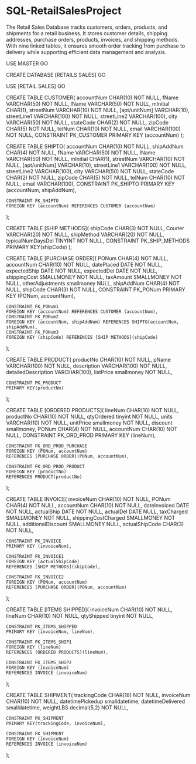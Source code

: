 # SQL-RetailSalesProject
The Retail Sales Database tracks customers, orders, products, and shipments for a retail business. It stores customer details, shipping addresses, purchase orders, products, invoices, and shipping methods. With nine linked tables, it ensures smooth order tracking from purchase to delivery while supporting efficient data management and analysis.

USE MASTER
GO

CREATE DATABASE [RETAILS SALES]
GO

USE [RETAIL SALES]
GO

CREATE TABLE CUSTOMER(
	accountNum CHAR(10) NOT NULL,
	fName VARCHAR(50) NOT NULL,
	lName VARCHAR(50) NOT NULL,
	mInitial CHAR(1),
	streetNum VARCHAR(10) NOT NULL,
	[apt/unitNum] VARCHAR(10),
	streetLine1 VARCHAR(100) NOT NULL,
	streetLine2 VARCHAR(100),
	city VARCHAR(50) NOT NULL,
	stateCode CHAR(2) NOT NULL,
	zipCode CHAR(5) NOT NULL,
	telNum CHAR(10) NOT NULL,
	email VARCHAR(100) NOT NULL,
	CONSTRAINT PK_CUSTOMER
	PRIMARY KEY (accountNum)
);



CREATE TABLE SHIPTO(
	accountNum CHAR(10) NOT NULL,
	shipAddNum CHAR(4) NOT NULL,
	fName VARCHAR(50) NOT NULL,
	lName VARCHAR(50) NOT NULL, 
	mInitial CHAR(1),
	streetNum VARCHAR(10) NOT NULL,
	[apt/unitNum] VARCHAR(10),
	streetLine1 VARCHAR(100) NOT NULL,
	streetLine2 VARCHAR(100),
	city VARCHAR(50) NOT NULL,
	stateCode CHAR(2) NOT NULL,
	zipCode CHAR(5) NOT NULL,
	telNum CHAR(10) NOT NULL,
	email VARCHAR(100),
	CONSTRAINT PK_SHIPTO
	PRIMARY KEY (accountNum, shipAddNum),

	CONSTRAINT FK_SHIPTO
	FOREIGN KEY (accountNum) REFERENCES CUSTOMER (accountNum)
);


CREATE TABLE [SHIP METHODS](
	shipCode CHAR(3) NOT NULL,
	Courier VARCHAR(20) NOT NULL,
	shipMethod VARCHAR(20) NOT NULL,
	typicalNumDaysDel TINYINT NOT NULL,
	CONSTRAINT PK_SHIP_METHODS
	PRIMARY KEY(shipCode)
);


CREATE TABLE [PURCHASE ORDER](
	PONum CHAR(4) NOT NULL,
	accountNum CHAR(10) NOT NULL,
	datePlaced DATE NOT NULL,
	expectedShip	DATE NOT NULL,
	expectedDel DATE NOT NULL,	
	shippingCost SMALLMONEY NOT NULL,
	taxAmount SMALLMONEY NOT NULL,
	otherAdjustments smallmoney NULL,
	shipAddNum CHAR(4) NOT NULL,
	shipCode CHAR(3) NOT NULL,
	CONSTRAINT PK_PONum 
	PRIMARY KEY (PONum, accountNum),

	CONSTRAINT FK_PONum1
	FOREIGN KEY (accountNum) REFERENCES CUSTOMER (accountNum),
	CONSTRAINT FK_PONum2
	FOREIGN KEY (accountNum, shipAddNum) REFERENCES SHIPTO(accountNum, shipAddNum),
	CONSTRAINT FK_PONum3
	FOREIGN KEY (shipCode) REFERENCES [SHIP METHODS](shipCode)
);



CREATE TABLE PRODUCT(
	productNo CHAR(10) NOT NULL,
	pName VARCHAR(100) NOT NULL,
	description VARCHAR(100) NOT NULL,
	detailedDescription VARCHAR(100),
	listPrice smallmoney NOT NULL,

	CONSTRAINT PK_PRODUCT
	PRIMARY KEY(productNo)
);

CREATE TABLE [ORDERED PRODUCTS](
	lineNum CHAR(10) NOT NULL,
	productNo CHAR(10) NOT NULL,
	qtyOrdered tinyint NOT NULL,
	units VARCHAR(10) NOT NULL,
	unitPrice smallmoney NOT NULL,
	discount smallmoney,
	PONum CHAR(4) NOT NULL,
	accountNum CHAR(10) NOT NULL,
	CONSTRAINT PK_ORD_PROD
	PRIMARY KEY (lineNum),

	CONSTRAINT FK_ORD_PROD_PURCHASE
	FOREIGN KEY (PONum, accountNum) 
	REFERENCES [PURCHASE ORDER](PONum, accountNum),

	CONSTRAINT FK_ORD_PROD_PRODUCT
	FOREIGN KEY (productNo)
	REFERENCES PRODUCT(productNo)
);




CREATE TABLE INVOICE(
	invoiceNum CHAR(10) NOT NULL,
	PONum CHAR(4) NOT NULL,
	accountNum CHAR(10) NOT NULL,
	dateInvoiced DATE NOT NULL,
	actualShip DATE NOT NULL,
	actualDel DATE NULL,
	taxCharged SMALLMONEY NOT NULL,
	shippingCostCharged SMALLMONEY NOT NULL,
	additionalDiscount SMALLMONEY NULL,
	actualShipCode CHAR(3) NOT NULL,
	
	CONSTRAINT PK_INVOICE
	PRIMARY KEY (invoiceNum),
	
	CONSTRAINT FK_INVOICE1
	FOREIGN KEY (actualShipCode)
	REFERENCES [SHIP METHODS](shipCode),
	
	CONSTRAINT FK_INVOICE2
	FOREIGN KEY (PONum, accountNum)
	REFERENCES [PURCHASE ORDER](PONum, accountNum)
);

CREATE TABLE [ITEMS SHIPPED](
	invoiceNum CHAR(10) NOT NULL,
	lineNum CHAR(10) NOT NULL,
	qtyShipped tinyint NOT NULL,

	CONSTRAINT PK_ITEMS_SHIPPED
	PRIMARY KEY (invoiceNum, lineNum),

	CONSTRAINT FK_ITEMS_SHIP1
	FOREIGN KEY (lineNum) 
	REFERENCES [ORDERED PRODUCTS](lineNum),

	CONSTRAINT FK_ITEMS_SHIP2
	FOREIGN KEY (invoiceNum)
	REFERENCES INVOICE (invoiceNum)
);


CREATE TABLE SHIPMENT(
	trackingCode CHAR(18) NOT NULL,
	invoiceNum CHAR(10) NOT NULL,
	datetimePickedup smalldatetime,
	datetimeDelivered smalldatetime,
	weightLBS decimal(5,2) NOT NULL,

	CONSTRAINT PK_SHIPMENT
	PRIMARY KEY(trackingCode, invoiceNum),

	CONSTRAINT FK_SHIPMENT
	FOREIGN KEY (invoiceNum) 
	REFERENCES INVOICE (invoiceNum)
);
